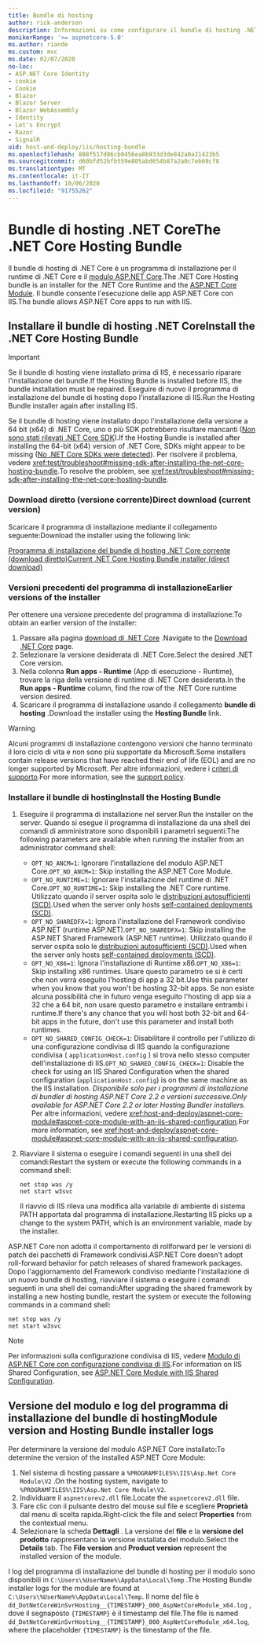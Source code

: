 ```yaml
---
title: Bundle di hosting
author: rick-anderson
description: Informazioni su come configurare il bundle di hosting .NET Core.
monikerRange: '>= aspnetcore-5.0'
ms.author: riande
ms.custom: mvc
ms.date: 02/07/2020
no-loc:
- ASP.NET Core Identity
- cookie
- Cookie
- Blazor
- Blazor Server
- Blazor WebAssembly
- Identity
- Let's Encrypt
- Razor
- SignalR
uid: host-and-deploy/iis/hosting-bundle
ms.openlocfilehash: 888f517d86cb9456ea8b933d3de842a0a21423b5
ms.sourcegitcommit: d60bfd52bfb559e805abd654b87a2a0c7eb69cf8
ms.translationtype: MT
ms.contentlocale: it-IT
ms.lasthandoff: 10/06/2020
ms.locfileid: "91755262"
---
```

# <a name="the-net-core-hosting-bundle"></a><span data-ttu-id="c1493-103">Bundle di hosting .NET Core</span><span class="sxs-lookup"><span data-stu-id="c1493-103">The .NET Core Hosting Bundle</span></span>

<span data-ttu-id="c1493-104">Il bundle di hosting di .NET Core è un programma di installazione per il runtime di .NET Core e il [modulo ASP.NET Core](xref:host-and-deploy/aspnet-core-module).</span><span class="sxs-lookup"><span data-stu-id="c1493-104">The .NET Core Hosting bundle is an installer for the .NET Core Runtime and the [ASP.NET Core Module](xref:host-and-deploy/aspnet-core-module).</span></span> <span data-ttu-id="c1493-105">Il bundle consente l'esecuzione delle app ASP.NET Core con IIS.</span><span class="sxs-lookup"><span data-stu-id="c1493-105">The bundle allows ASP.NET Core apps to run with IIS.</span></span>

## <a name="install-the-net-core-hosting-bundle"></a><span data-ttu-id="c1493-106">Installare il bundle di hosting .NET Core</span><span class="sxs-lookup"><span data-stu-id="c1493-106">Install the .NET Core Hosting Bundle</span></span>

> [!IMPORTANT]
> <span data-ttu-id="c1493-107">Se il bundle di hosting viene installato prima di IIS, è necessario riparare l'installazione del bundle.</span><span class="sxs-lookup"><span data-stu-id="c1493-107">If the Hosting Bundle is installed before IIS, the bundle installation must be repaired.</span></span> <span data-ttu-id="c1493-108">Eseguire di nuovo il programma di installazione del bundle di hosting dopo l'installazione di IIS.</span><span class="sxs-lookup"><span data-stu-id="c1493-108">Run the Hosting Bundle installer again after installing IIS.</span></span>
>
> <span data-ttu-id="c1493-109">Se il bundle di hosting viene installato dopo l'installazione della versione a 64 bit (x64) di .NET Core, uno o più SDK potrebbero risultare mancanti ([Non sono stati rilevati .NET Core SDK](xref:test/troubleshoot#no-net-core-sdks-were-detected)).</span><span class="sxs-lookup"><span data-stu-id="c1493-109">If the Hosting Bundle is installed after installing the 64-bit (x64) version of .NET Core, SDKs might appear to be missing ([No .NET Core SDKs were detected](xref:test/troubleshoot#no-net-core-sdks-were-detected)).</span></span> <span data-ttu-id="c1493-110">Per risolvere il problema, vedere <xref:test/troubleshoot#missing-sdk-after-installing-the-net-core-hosting-bundle>.</span><span class="sxs-lookup"><span data-stu-id="c1493-110">To resolve the problem, see <xref:test/troubleshoot#missing-sdk-after-installing-the-net-core-hosting-bundle>.</span></span>

### <a name="direct-download-current-version"></a><span data-ttu-id="c1493-111">Download diretto (versione corrente)</span><span class="sxs-lookup"><span data-stu-id="c1493-111">Direct download (current version)</span></span>

<span data-ttu-id="c1493-112">Scaricare il programma di installazione mediante il collegamento seguente:</span><span class="sxs-lookup"><span data-stu-id="c1493-112">Download the installer using the following link:</span></span>

[<span data-ttu-id="c1493-113">Programma di installazione del bundle di hosting .NET Core corrente (download diretto)</span><span class="sxs-lookup"><span data-stu-id="c1493-113">Current .NET Core Hosting Bundle installer (direct download)</span></span>](https://dotnet.microsoft.com/permalink/dotnetcore-current-windows-runtime-bundle-installer)

### <a name="earlier-versions-of-the-installer"></a><span data-ttu-id="c1493-114">Versioni precedenti del programma di installazione</span><span class="sxs-lookup"><span data-stu-id="c1493-114">Earlier versions of the installer</span></span>

<span data-ttu-id="c1493-115">Per ottenere una versione precedente del programma di installazione:</span><span class="sxs-lookup"><span data-stu-id="c1493-115">To obtain an earlier version of the installer:</span></span>

1. <span data-ttu-id="c1493-116">Passare alla pagina [download di .NET Core](https://dotnet.microsoft.com/download/dotnet-core) .</span><span class="sxs-lookup"><span data-stu-id="c1493-116">Navigate to the [Download .NET Core](https://dotnet.microsoft.com/download/dotnet-core) page.</span></span>
1. <span data-ttu-id="c1493-117">Selezionare la versione desiderata di .NET Core.</span><span class="sxs-lookup"><span data-stu-id="c1493-117">Select the desired .NET Core version.</span></span>
1. <span data-ttu-id="c1493-118">Nella colonna **Run apps - Runtime** (App di esecuzione - Runtime), trovare la riga della versione di runtime di .NET Core desiderata.</span><span class="sxs-lookup"><span data-stu-id="c1493-118">In the **Run apps - Runtime** column, find the row of the .NET Core runtime version desired.</span></span>
1. <span data-ttu-id="c1493-119">Scaricare il programma di installazione usando il collegamento **bundle di hosting** .</span><span class="sxs-lookup"><span data-stu-id="c1493-119">Download the installer using the **Hosting Bundle** link.</span></span>

> [!WARNING]
> <span data-ttu-id="c1493-120">Alcuni programmi di installazione contengono versioni che hanno terminato il loro ciclo di vita e non sono più supportate da Microsoft.</span><span class="sxs-lookup"><span data-stu-id="c1493-120">Some installers contain release versions that have reached their end of life (EOL) and are no longer supported by Microsoft.</span></span> <span data-ttu-id="c1493-121">Per altre informazioni, vedere i [criteri di supporto](https://dotnet.microsoft.com/platform/support/policy/dotnet-core).</span><span class="sxs-lookup"><span data-stu-id="c1493-121">For more information, see the [support policy](https://dotnet.microsoft.com/platform/support/policy/dotnet-core).</span></span>

### <a name="install-the-hosting-bundle"></a><span data-ttu-id="c1493-122">Installare il bundle di hosting</span><span class="sxs-lookup"><span data-stu-id="c1493-122">Install the Hosting Bundle</span></span>

1. <span data-ttu-id="c1493-123">Eseguire il programma di installazione nel server.</span><span class="sxs-lookup"><span data-stu-id="c1493-123">Run the installer on the server.</span></span> <span data-ttu-id="c1493-124">Quando si esegue il programma di installazione da una shell dei comandi di amministratore sono disponibili i parametri seguenti:</span><span class="sxs-lookup"><span data-stu-id="c1493-124">The following parameters are available when running the installer from an administrator command shell:</span></span>

   * <span data-ttu-id="c1493-125">`OPT_NO_ANCM=1`: Ignorare l'installazione del modulo ASP.NET Core.</span><span class="sxs-lookup"><span data-stu-id="c1493-125">`OPT_NO_ANCM=1`: Skip installing the ASP.NET Core Module.</span></span>
   * <span data-ttu-id="c1493-126">`OPT_NO_RUNTIME=1`: Ignorare l'installazione del runtime di .NET Core.</span><span class="sxs-lookup"><span data-stu-id="c1493-126">`OPT_NO_RUNTIME=1`: Skip installing the .NET Core runtime.</span></span> <span data-ttu-id="c1493-127">Utilizzato quando il server ospita solo le [distribuzioni autosufficienti (SCD)](/dotnet/core/deploying/#self-contained-deployments-scd).</span><span class="sxs-lookup"><span data-stu-id="c1493-127">Used when the server only hosts [self-contained deployments (SCD)](/dotnet/core/deploying/#self-contained-deployments-scd).</span></span>
   * <span data-ttu-id="c1493-128">`OPT_NO_SHAREDFX=1`: Ignora l'installazione del Framework condiviso ASP.NET (runtime ASP.NET).</span><span class="sxs-lookup"><span data-stu-id="c1493-128">`OPT_NO_SHAREDFX=1`: Skip installing the ASP.NET Shared Framework (ASP.NET runtime).</span></span> <span data-ttu-id="c1493-129">Utilizzato quando il server ospita solo le [distribuzioni autosufficienti (SCD)](/dotnet/core/deploying/#self-contained-deployments-scd).</span><span class="sxs-lookup"><span data-stu-id="c1493-129">Used when the server only hosts [self-contained deployments (SCD)](/dotnet/core/deploying/#self-contained-deployments-scd).</span></span>
   * <span data-ttu-id="c1493-130">`OPT_NO_X86=1`: Ignora l'installazione di Runtime x86.</span><span class="sxs-lookup"><span data-stu-id="c1493-130">`OPT_NO_X86=1`: Skip installing x86 runtimes.</span></span> <span data-ttu-id="c1493-131">Usare questo parametro se si è certi che non verrà eseguito l'hosting di app a 32 bit.</span><span class="sxs-lookup"><span data-stu-id="c1493-131">Use this parameter when you know that you won't be hosting 32-bit apps.</span></span> <span data-ttu-id="c1493-132">Se non esiste alcuna possibilità che in futuro venga eseguito l'hosting di app sia a 32 che a 64 bit, non usare questo parametro e installare entrambi i runtime.</span><span class="sxs-lookup"><span data-stu-id="c1493-132">If there's any chance that you will host both 32-bit and 64-bit apps in the future, don't use this parameter and install both runtimes.</span></span>
   * <span data-ttu-id="c1493-133">`OPT_NO_SHARED_CONFIG_CHECK=1`: Disabilitare il controllo per l'utilizzo di una configurazione condivisa di IIS quando la configurazione condivisa ( `applicationHost.config` ) si trova nello stesso computer dell'installazione di IIS.</span><span class="sxs-lookup"><span data-stu-id="c1493-133">`OPT_NO_SHARED_CONFIG_CHECK=1`: Disable the check for using an IIS Shared Configuration when the shared configuration (`applicationHost.config`) is on the same machine as the IIS installation.</span></span> <span data-ttu-id="c1493-134">*Disponibile solo per i programmi di installazione di bundler di hosting ASP.NET Core 2.2 o versioni successive.*</span><span class="sxs-lookup"><span data-stu-id="c1493-134">*Only available for ASP.NET Core 2.2 or later Hosting Bundler installers.*</span></span> <span data-ttu-id="c1493-135">Per altre informazioni, vedere <xref:host-and-deploy/aspnet-core-module#aspnet-core-module-with-an-iis-shared-configuration>.</span><span class="sxs-lookup"><span data-stu-id="c1493-135">For more information, see <xref:host-and-deploy/aspnet-core-module#aspnet-core-module-with-an-iis-shared-configuration>.</span></span>
1. <span data-ttu-id="c1493-136">Riavviare il sistema o eseguire i comandi seguenti in una shell dei comandi:</span><span class="sxs-lookup"><span data-stu-id="c1493-136">Restart the system or execute the following commands in a command shell:</span></span>

   ```console
   net stop was /y
   net start w3svc
   ```
   <span data-ttu-id="c1493-137">Il riavvio di IIS rileva una modifica alla variabile di ambiente di sistema PATH apportata dal programma di installazione.</span><span class="sxs-lookup"><span data-stu-id="c1493-137">Restarting IIS picks up a change to the system PATH, which is an environment variable, made by the installer.</span></span>

<span data-ttu-id="c1493-138">ASP.NET Core non adotta il comportamento di rollforward per le versioni di patch dei pacchetti di Framework condivisi.</span><span class="sxs-lookup"><span data-stu-id="c1493-138">ASP.NET Core doesn't adopt roll-forward behavior for patch releases of shared framework packages.</span></span> <span data-ttu-id="c1493-139">Dopo l'aggiornamento del Framework condiviso mediante l'installazione di un nuovo bundle di hosting, riavviare il sistema o eseguire i comandi seguenti in una shell dei comandi:</span><span class="sxs-lookup"><span data-stu-id="c1493-139">After upgrading the shared framework by installing a new hosting bundle, restart the system or execute the following commands in a command shell:</span></span>

```console
net stop was /y
net start w3svc
```

> [!NOTE]
> <span data-ttu-id="c1493-140">Per informazioni sulla configurazione condivisa di IIS, vedere [Modulo di ASP.NET Core con configurazione condivisa di IIS](xref:host-and-deploy/aspnet-core-module#aspnet-core-module-with-an-iis-shared-configuration).</span><span class="sxs-lookup"><span data-stu-id="c1493-140">For information on IIS Shared Configuration, see [ASP.NET Core Module with IIS Shared Configuration](xref:host-and-deploy/aspnet-core-module#aspnet-core-module-with-an-iis-shared-configuration).</span></span>

## <a name="module-version-and-hosting-bundle-installer-logs"></a><span data-ttu-id="c1493-141">Versione del modulo e log del programma di installazione del bundle di hosting</span><span class="sxs-lookup"><span data-stu-id="c1493-141">Module version and Hosting Bundle installer logs</span></span>

<span data-ttu-id="c1493-142">Per determinare la versione del modulo ASP.NET Core installato:</span><span class="sxs-lookup"><span data-stu-id="c1493-142">To determine the version of the installed ASP.NET Core Module:</span></span>

1. <span data-ttu-id="c1493-143">Nel sistema di hosting passare a `%PROGRAMFILES%\IIS\Asp.Net Core Module\V2` .</span><span class="sxs-lookup"><span data-stu-id="c1493-143">On the hosting system, navigate to `%PROGRAMFILES%\IIS\Asp.Net Core Module\V2`.</span></span>
1. <span data-ttu-id="c1493-144">Individuare il `aspnetcorev2.dll` file.</span><span class="sxs-lookup"><span data-stu-id="c1493-144">Locate the `aspnetcorev2.dll` file.</span></span>
1. <span data-ttu-id="c1493-145">Fare clic con il pulsante destro del mouse sul file e scegliere **Proprietà** dal menu di scelta rapida.</span><span class="sxs-lookup"><span data-stu-id="c1493-145">Right-click the file and select **Properties** from the contextual menu.</span></span>
1. <span data-ttu-id="c1493-146">Selezionare la scheda **Dettagli** . La versione del **file** e la **versione del prodotto** rappresentano la versione installata del modulo.</span><span class="sxs-lookup"><span data-stu-id="c1493-146">Select the **Details** tab. The **File version** and **Product version** represent the installed version of the module.</span></span>

<span data-ttu-id="c1493-147">I log del programma di installazione del bundle di hosting per il modulo sono disponibili in `C:\Users\%UserName%\AppData\Local\Temp` .</span><span class="sxs-lookup"><span data-stu-id="c1493-147">The Hosting Bundle installer logs for the module are found at `C:\Users\%UserName%\AppData\Local\Temp`.</span></span> <span data-ttu-id="c1493-148">Il nome del file è `dd_DotNetCoreWinSvrHosting__{TIMESTAMP}_000_AspNetCoreModule_x64.log` , dove il segnaposto `{TIMESTAMP}` è il timestamp del file.</span><span class="sxs-lookup"><span data-stu-id="c1493-148">The file is named `dd_DotNetCoreWinSvrHosting__{TIMESTAMP}_000_AspNetCoreModule_x64.log`, where the placeholder `{TIMESTAMP}` is the timestamp of the file.</span></span>
